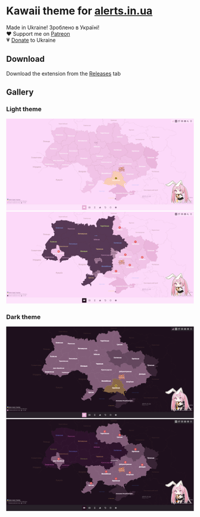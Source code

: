# Kawaii theme for [alerts.in.ua](https://alerts.in.ua/)

 Made in Ukraine! Зроблено в Україні!\
:heart: Support me on [Patreon](https://patreon.com/SuperNeon4ik)\
:heartpulse: [Donate](https://saveukraine.org/donate) to Ukraine

## Download
Download the extension from the [Releases](https://github.com/Nekowos/KawaiiThemeForAlerts/releases) tab

## Gallery
### Light theme
![Light theme (country-wide alert)](assets/light1.png)
![Light theme (partial alert)](assets/light2.png)

### Dark theme
![Dark theme (country-wide alert)](assets/dark1.png)
![Dark theme (partial alert)](assets/dark2.png)
